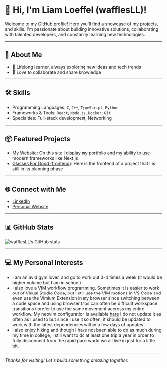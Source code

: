# 👋 Hi, I'm Liam Loeffel (wafflesLL)!

Welcome to my GitHub profile! Here you'll find a showcase of my projects, and skills. I'm passionate about building innovative solutions, collaborating with talented developers, and constantly learning new technologies.

---

## 🚀 About Me

- 🌱 Lifelong learner, always exploring new ideas and tech trends
- 🤝 Love to collaborate and share knowledge

---

## 🛠️ Skills

- Programming Languages: `C`, `C++`, `TypeScript`, `Python`
- Frameworks & Tools: `React`, `Node.js`, `Docker`, `Git`
- Specialties: Full-stack development, Networking

---

## 📦 Featured Projects

- [My Website](https://github.com/wafflesLL/my-website): On this site I display my portfolio and my ability to use modern frameworks like Next.js
- [Glasses For Good (frontend)](https://github.com/wafflesLL/gfgfrontend): Here is the frontend of a project that I is still in its planning phase

---

## 🌐 Connect with Me

- [LinkedIn](https://www.linkedin.com/in/liam-loeffel/)
- [Personal Website](https://www.liamloeffel.com/)

---

## 📊 GitHub Stats

![wafflesLL's GitHub stats](https://github-readme-stats.vercel.app/api?username=wafflesLL&show_icons=true&hide_title=true&theme=github_dark)

---

## 💻 My Personal Interests

- I am an avid gym lover, and go to work out 3-4 times a week (it would be higher volume but I am in school)
- I also love a VIM workflow programming. Sometimes it is easier to work out of Visual Studio Code, but I still use the VIM motions in VS Code and even use the Vimium Extension in my browser since switching between a code space and using browser tabs can often be difficult workspace transitions i prefer to use the same movement accross my entire workflow. My neovim configuration is available [here](https://github.com/wafflesLL/nvim) I do not update it as often as I used to but since I use it so often, it should be updated to work with the latest dependencies within a few days of updates
- I also enjoy hiking and though I have not been able to do as much during my time in college, I still want to do at least one trip a year in order to fully disconnect from the rapid pace world we all live in just for a little bit.

----

_Thanks for visiting! Let's build something amazing together._
